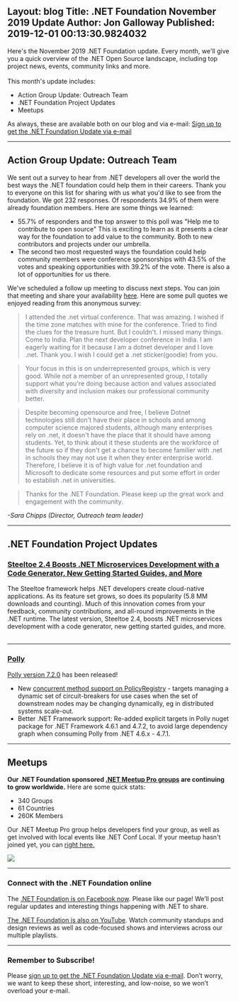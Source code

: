 Layout: blog
Title: .NET Foundation November 2019 Update
Author: Jon Galloway
Published: 2019-12-01 00:13:30.9824032
---
<p>Here's the November 2019 .NET Foundation update. Every month, we'll give you a quick overview of the .NET Open Source landscape, including top project news, events, community links and more.<br />
<br />
This month's update includes:</p>

<ul>
<li>Action Group Update: Outreach Team</li>
<li>.NET Foundation Project Updates</li>
<li>Meetups</li>
</ul>

<p>As always, these are available both on our blog and via e-mail:&nbsp;<a href="http://eepurl.com/dhL_qb">Sign up to get the .NET Foundation Update via e-mail</a></p>

<hr />
<h2>Action Group Update: Outreach Team</h2>

<p>We sent out a survey to hear from .NET developers all over the world the best ways the .NET foundation could help them in their careers. Thank you to everyone on this list for sharing with us what you'd like to see from the foundation. We got 232 responses. Of respondents 34.9% of them were already foundation members. Here are some things we learned:</p>

<ul>
<li>55.7% of responders and the top answer to this poll was "Help me to contribute to open source" This is exciting to learn as it presents a clear way for the foundation to add value to the community. Both to new contributors and projects under our umbrella.&nbsp;</li>
<li>The second two most requested ways the foundation could help community members were conference sponsorships with 43.5% of the votes and speaking opportunities with 39.2% of the vote. There is also a lot of opportunities for us there.&nbsp;</li>
</ul>

<p>We've scheduled a follow up meeting to discuss next steps. You can join that meeting and share your availability&nbsp;<a href="https://doodle.com/poll/kvbx842hs3megazk" rel="nofollow">here</a>. Here are some pull quotes we enjoyed reading from this anonymous survey:</p>

<blockquote style="padding:0 1em; color:#6a737d; border-left: .25em solid #dfe2e5;">
<p>I attended the .net virtual conference. That was amazing. I wished if the time zone matches with mine for the conference. Tried to find the clues for the treasure hunt. But I couldn't. I missed many things. Come to India. Plan the next developer conference in India. I am eagerly waiting for it because I am a dotnet developer and I love .net. Thank you. I wish I could get a .net sticker(goodie) from you.</p>
</blockquote>

<blockquote style="padding:0 1em; color:#6a737d; border-left: .25em solid #dfe2e5;">
<p>Your focus in this is on underrepresented groups, which is very good. While not a member of an unrepresented group, I totally support what you're doing because action and values associated with diversity and inclusion makes our professional community better.</p>
</blockquote>

<blockquote style="padding:0 1em; color:#6a737d; border-left: .25em solid #dfe2e5;">
<p>Despite becoming opensource and free, I believe Dotnet technologies still don't have their place in schools and among computer science majored students, although many enterprises rely on .net, it doesn't have the place that it should have among students. Yet, to think about it these students are the workforce of the future so if they don't get a chance to become familier with .net in schools they may not use it when they enter enterprise world. Therefore, I believe it is of high value for .net foundation and Microsoft to dedicate some resources and put some effort in order to establish .net in universities.</p>
</blockquote>

<blockquote style="padding:0 1em; color:#6a737d; border-left: .25em solid #dfe2e5;">
<p>Thanks for the .NET Foundation. Please keep up the great work and engagement with the community.</p>
</blockquote>

<p><em>-Sara Chipps (Director, Outreach team leader)</em></p>

<hr />
<h2>.NET Foundation Project Updates</h2>

<h3><a href="https://content.pivotal.io/dotnet/steeltoe-2-4-boosts-dotnet-microservices-development" rel="nofollow">Steeltoe 2.4 Boosts .NET Microservices Development with a Code Generator, New Getting Started Guides, and More</a></h3>

<p>The Steeltoe framework helps .NET developers create cloud-native applications. As its feature set grows, so does its popularity (5.8 MM downloads and counting). Much of this innovation comes from your feedback, community contributions, and all-round improvements in the .NET runtime. The latest version, Steeltoe 2.4, boosts .NET microservices development with a code generator, new getting started guides, and more.<br />
&nbsp;</p>

<hr />
<h3><a href="https://github.com/App-vNext/Polly">Polly</a></h3>

<p><a href="https://github.com/App-vNext/Polly/blob/master/CHANGELOG.md#720">Polly version 7.2.0</a>&nbsp;has been released!</p>

<ul>
<li>New&nbsp;<a href="https://github.com/App-vNext/Polly/wiki/PolicyRegistry#interfaces-and-further-syntax">concurrent method support on PolicyRegistry</a>&nbsp;- targets managing a dynamic set of circuit-breakers for use cases when the set of downstream nodes may be changing dynamically, eg in distributed systems scale-out.</li>
<li>Better .NET Framework support: Re-added explicit targets in Polly nuget package for .NET Framework 4.6.1 and 4.7.2, to avoid large dependency graph when consuming Polly from .NET 4.6.x - 4.7.1.</li>
</ul>

<hr />
<h2>Meetups</h2>

<p><strong>Our .NET Foundation sponsored&nbsp;<a href="https://www.meetup.com/pro/dotnet" target="_blank">.NET Meetup Pro groups</a>&nbsp;are continuing to grow worldwide.</strong>&nbsp;Here are some quick stats:</p>

<ul>
<li>340&nbsp;Groups</li>
<li>61&nbsp;Countries</li>
<li>260K Members</li>
</ul>

<p>Our .NET Meetup Pro group helps developers find your group, as well as get involved with local events like .NET Conf Local. If your meetup hasn't joined yet, you can&nbsp;<a href="https://aka.ms/add-dotnet-meetup">right here.</a></p>

<p><img src="assets/posts/31e83145-c125-4696-95ca-ec8f84d56ce2.jpg" /></p>

<hr />
<h3>Connect with the .NET Foundation online</h3>

<p>The&nbsp;<a href="https://www.facebook.com/dotnetfoundation/">.NET Foundation is on Facebook now</a>. Please like our page! We’ll post regular updates and interesting things happening with .NET to share.</p>

<p><a href="https://www.youtube.com/NETFoundation">The .NET Foundation is also on YouTube</a>. Watch community standups and design reviews as well as code-focused shows and interviews across our multiple playlists.</p>

<hr />
<h3>Remember to Subscribe!</h3>

<p>Please&nbsp;<a href="http://eepurl.com/dhL_qb">sign up to get the .NET Foundation Update via e-mail</a>. Don’t worry, we want to keep these short, interesting, and low-noise, so we won’t overload your e-mail.</p>
